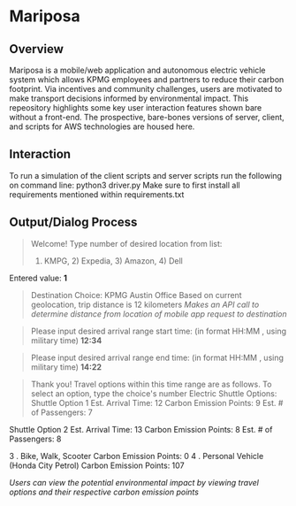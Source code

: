 # Mariposa

## Overview
Mariposa is a mobile/web application and autonomous electric vehicle system which allows KPMG employees and partners to reduce their carbon footprint. Via incentives and community challenges, users are motivated to make transport decisions informed by environmental impact. This repeository highlights some key user interaction features shown bare without a front-end. The prospective, bare-bones versions of server, client, and scripts for AWS technologies are housed here. 

## Interaction
To run a simulation of the client scripts and server scripts run the following on command line:
python3 driver.py
Make sure to first install all requirements mentioned within requirements.txt

## Output/Dialog Process
> Welcome!
> Type number of desired location from list:
> 1) KMPG, 2) Expedia, 3) Amazon, 4) Dell

Entered value: **1**

> Destination Choice: KPMG Austin Office
> Based on current geolocation, trip distance is  12  kilometers 
*Makes an API call to determine distance from location of mobile app request to destination*

> Please input desired arrival range start time: (in format HH:MM , using military time) 
**12:34** 

> Please input desired arrival range end time: (in format HH:MM , using military time) 
**14:22**

> Thank you! Travel options within this time range are as follows. To select an option, type the choice's number
  Electric Shuttle Options:
  Shuttle Option 1 
    Est. Arrival Time:  12 
    Carbon Emission Points:  9 
    Est. # of Passengers:  7 

  Shuttle Option 2 
    Est. Arrival Time:  13 
    Carbon Emission Points:  8 
    Est. # of Passengers:  8 

   3 . Bike, Walk, Scooter
    Carbon Emission Points: 0
   4 . Personal Vehicle (Honda City Petrol)
    Carbon Emission Points:  107
    
    
*Users can view the potential environmental impact by viewing travel options and their respective carbon emission points*

